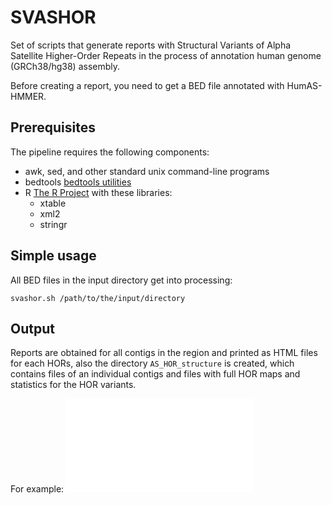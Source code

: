 # SVASHOR
Set of scripts that generate reports with Structural Variants of Alpha Satellite
Higher-Order Repeats in the process of annotation human genome (GRCh38/hg38) assembly.

Before creating a report, you need to get a BED file annotated with HumAS-HMMER.

## Prerequisites
The pipeline requires the following components:
* awk, sed, and other standard unix command-line programs
* bedtools [bedtools utilities](http://bedtools.readthedocs.io)
* R [The R Project](https://www.r-project.org/) with these libraries:
    * xtable
    * xml2
    * stringr

## Simple usage
All BED files in the input directory get into processing:
```
svashor.sh /path/to/the/input/directory
```

## Output
Reports are obtained for all contigs in the region and printed as HTML files for
each HORs, also the directory `AS_HOR_structure` is created, which contains files
of an individual contigs and files with full HOR maps and statistics for the HOR
variants.

For example:
![HOR variants from chromosome 10](example/S1C10H1L.html)
